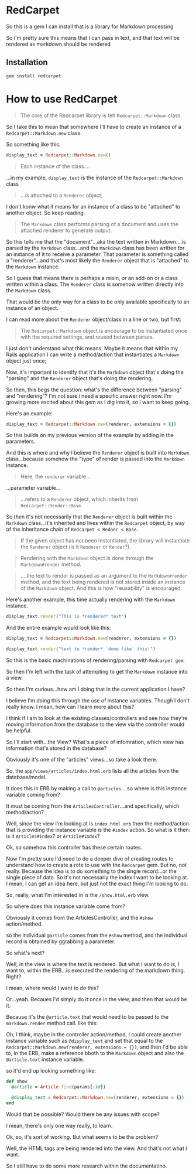# RedCarpet
So this is a gem I can install that is a library for Markdown processing

So i'm pretty sure this means that I can pass in text, and that text will be rendered as markdown should be rendered

## Installation
```
gem install redcarpet
```

# How to use RedCarpet
>The core of the Redcarpet library is teh `Redcarpet::Markdown` class.

So I take this to mean that somewhere I'll have to create an instance of a `Redcarpet::Markdown.new` class. 

So something like this: 

```ruby
display_text = Redcarpet::Markdown.new()
```

>Each instance of the class....

...in my example, `display_text` is the instance of the `Redcarpet::Markdown` class

>...is attached to a `Renderer` object;

I don't konw what it means for an instance of a class to be "attached" to another object. So keep reading.

>The `Markdown` class performs parsing of a document and uses the attached renderer to generate output. 

So this tells me that the "document"...aka the text written in Markdown....is parsed by the `Markdown` class...and the `Markdown` class has been written for an instance of it to receive a parameter. That parameter is something called a "renderer"...and that's most likely the `Renderer` object that is "attached" to the `Markdown` instance. 

So I guess that means there is perhaps a mixin, or an add-on or a class written within a class. The `Renderer` class is somehow written directly into the `Markdown` class. 

That would be the only way for a class to be only available specifically to an instance of an object. 

I can read more about the `Renderer` object/class in a line or two, but first: 

>The `Redcarpet::Markdown` object is encourage to be instantiated once with the required settings, and reused between parses. 

I just don't understand what this means. Maybe it means that within my Rails application I can write a method/action that instantiates a `Markdown` object just once; 

Now, it's important to identify that it's the `Markdown` object that's doing the "parsing" and the `Renderer` object that's doing the rendering. 

So then, this begs the question: what's the difference between "parsing" and "rendering"? I'm not sure i need a specific answer right now. I'm growing more excited about this gem as I dig into it, so I want to keep going. 

Here's an example:

```ruby
display_text = Redcarpet::Markdown.new(renderer, extensions = [])
```

So this builds on my previous version of the example by adding in the parameters. 

And this is where and why I believe the `Renderer` object is built into `Markdown` class...because somehow the "type" of render is passed into the `Markdown` instance. 

>Here, the `renderer` variable... 

...parameter variable...

>...refers to a `Renderer` object, which inherits from `Redcarpet::Render::Base`. 

So then it's not necessarily that the `Renderer` object is built within the `Markdown` class...it's inherited and lives within the `Redcarpet` object, by way of the inheritance chain of `Redcarpet < Redner < Base`. 

>If the given object has not been instantiated, the library will instantiate the `Renderer` object (is it `Renderer` or `Render`?). 

>Rendering with the `Markdown` object is done through the `Markdown#render` method. 

>....the text to render is passed as an argument to the `Markdown#render` method, and the text being rendered is not stored inside an instance of the `Markdown` object. And this is how "reusability" is encouraged.

Here's another example, this time actually rendering with the `Markdown` instance. 

```ruby
display_text.render("This is *rendered* text")
```

And the entire example would look like this: 

```ruby
display_text = Redcarpet::Markdown.new(renderer, extensions = {})

display_text.render("text to *render* `done like` this!")
```

So this is the basic machinations of rendering/parsing with `Redcarpet gem`. 

So then I'm left with the task of attempting to get the `Markdown` instance into a view. 

So then I'm curious...how am I doing that in the current application I have? 

I believe I'm doing this through the use of instance variables. Though I don't really know. I mean, how can I learn more about this? 

I think if I am to look at the existing classes/controllers and see how they're moving information from the database to the view via the controller would be helpful. 

So I'll start with...the View? What's a piece of infomration, which view has information that's stored in the database? 

Obviously it's one of the "articles" views...so take a look there. 

So, the `app/views/articles/index.html.erb` lists all the articles from the database/model. 

It does this in ERB by making a call to `@articles`....so where is this instance variable coming from? 

It must be coming from the `ArticlesController`...and specifically, which method/action? 

Well, since the view i'm looking at is `index.html.erb` then the method/action that is providing the instance variable is the `#index` action. So what is it then: is it `Articles#index`? or `Article#index`?

Ok, so somehow this controller has these certain routes. 

Now I'm pretty sure I'd need to do a deeper dive of creating routes to understand how to create a rote to use with the `Redcarpet` gem. But no, not really. Because the idea is to do something to the single record...or the single piece of data. So it's not necessariy the index I want to be looking at. I mean, I can get an idea here, but just not the exact thing I'm looking to do. 


So, really, what I'm interested in is the `/show.html.erb` view. 

So where does this instance variable come from? 

Obviously it comes from the ArticlesController, and the `#show` action/method. 

so the individual `@article` comes from the `#show` method, and the individual record is obtained by ggrabbing a parameter. 

So what's next?

Well, in the view is where the text is rendered. But what I want to do is, I want to, within the ERB...is executed the rendering of the markdown thing. Right? 

I mean, where would I want to do this? 

Or...yeah. Becaues I'd simply do it once in the view, and then that would be it. 

Because it's the `@article.text` that would need to be passed to the `markdown.render` method call. like this: 

Oh, I think, maybe in the controller action/method, I could create another instance variable such as `@display_text` and set that equal to the `Redcarpet::Markdown.new(renderer, extensions = {})`, and then I'd be able to, in the ERB, make a reference bboth to the `Markdown` object and also the `@article.text` instance variable. 

so it'd end up looking something like: 

```ruby
def show
  @article = Article.find(params[:id])

  @display_text = Redcarpet::Markdown.new(renderer, extensions = {})
end
```

Would that be possible? Would there be any issues with scope?

I mean, there's only one way really, to learn. 

Ok, so, it's sort of working. But what seems to be the problem? 

Well, the HTML tags are being rendered into the view. And that's not what I want. 

So I still have to do some more research within the documentatino. 